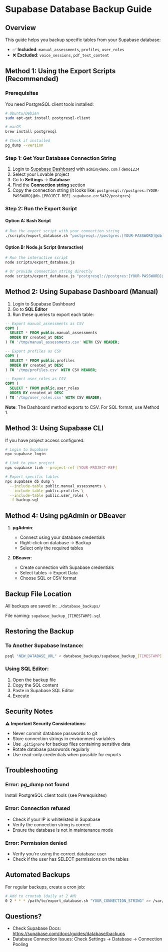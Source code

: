 # Supabase Database Backup Guide

## Overview
This guide helps you backup specific tables from your Supabase database:
- ✅ **Included**: `manual_assessments`, `profiles`, `user_roles`
- ❌ **Excluded**: `voice_sessions`, `pdf_text_content`

## Method 1: Using the Export Scripts (Recommended)

### Prerequisites
You need PostgreSQL client tools installed:
```bash
# Ubuntu/Debian
sudo apt-get install postgresql-client

# macOS
brew install postgresql

# Check if installed
pg_dump --version
```

### Step 1: Get Your Database Connection String

1. Login to [Supabase Dashboard](https://app.supabase.com) with `admin@demo.com` / `demo1234`
2. Select your Lovable project
3. Go to **Settings** → **Database**
4. Find the **Connection string** section
5. Copy the connection string (it looks like: `postgresql://postgres:[YOUR-PASSWORD]@db.[PROJECT-REF].supabase.co:5432/postgres`)

### Step 2: Run the Export Script

#### Option A: Bash Script
```bash
# Run the export script with your connection string
./scripts/export_database.sh "postgresql://postgres:[YOUR-PASSWORD]@db.[PROJECT-REF].supabase.co:5432/postgres"
```

#### Option B: Node.js Script (Interactive)
```bash
# Run the interactive script
node scripts/export_database.js

# Or provide connection string directly
node scripts/export_database.js "postgresql://postgres:[YOUR-PASSWORD]@db.[PROJECT-REF].supabase.co:5432/postgres"
```

## Method 2: Using Supabase Dashboard (Manual)

1. Login to Supabase Dashboard
2. Go to **SQL Editor**
3. Run these queries to export each table:

```sql
-- Export manual_assessments as CSV
COPY (
  SELECT * FROM public.manual_assessments
  ORDER BY created_at DESC
) TO '/tmp/manual_assessments.csv' WITH CSV HEADER;

-- Export profiles as CSV
COPY (
  SELECT * FROM public.profiles
  ORDER BY created_at DESC
) TO '/tmp/profiles.csv' WITH CSV HEADER;

-- Export user_roles as CSV
COPY (
  SELECT * FROM public.user_roles
  ORDER BY created_at DESC
) TO '/tmp/user_roles.csv' WITH CSV HEADER;
```

**Note**: The Dashboard method exports to CSV. For SQL format, use Method 1.

## Method 3: Using Supabase CLI

If you have project access configured:

```bash
# Login to Supabase
npx supabase login

# Link to your project
npx supabase link --project-ref [YOUR-PROJECT-REF]

# Export specific tables
npx supabase db dump \
  --include-table public.manual_assessments \
  --include-table public.profiles \
  --include-table public.user_roles \
  -f backup.sql
```

## Method 4: Using pgAdmin or DBeaver

1. **pgAdmin**:
   - Connect using your database credentials
   - Right-click on database → Backup
   - Select only the required tables

2. **DBeaver**:
   - Create connection with Supabase credentials
   - Select tables → Export Data
   - Choose SQL or CSV format

## Backup File Location

All backups are saved in: `./database_backups/`

File naming: `supabase_backup_[TIMESTAMP].sql`

## Restoring the Backup

### To Another Supabase Instance:
```bash
psql "NEW_DATABASE_URL" < database_backups/supabase_backup_[TIMESTAMP].sql
```

### Using SQL Editor:
1. Open the backup file
2. Copy the SQL content
3. Paste in Supabase SQL Editor
4. Execute

## Security Notes

⚠️ **Important Security Considerations**:
- Never commit database passwords to git
- Store connection strings in environment variables
- Use `.gitignore` for backup files containing sensitive data
- Rotate database passwords regularly
- Use read-only credentials when possible for exports

## Troubleshooting

### Error: pg_dump not found
Install PostgreSQL client tools (see Prerequisites)

### Error: Connection refused
- Check if your IP is whitelisted in Supabase
- Verify the connection string is correct
- Ensure the database is not in maintenance mode

### Error: Permission denied
- Verify you're using the correct database user
- Check if the user has SELECT permissions on the tables

## Automated Backups

For regular backups, create a cron job:
```bash
# Add to crontab (daily at 2 AM)
0 2 * * * /path/to/export_database.sh "YOUR_CONNECTION_STRING" >> /var/log/backup.log 2>&1
```

## Questions?

- Check Supabase Docs: https://supabase.com/docs/guides/database/backups
- Database Connection Issues: Check Settings → Database → Connection Pooling